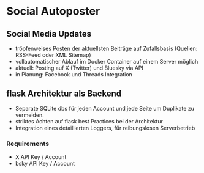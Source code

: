 # Social Autoposter

## Social Media Updates

- tröpfenweises Posten der aktuellsten Beiträge auf Zufallsbasis (Quellen: RSS-Feed oder XML Sitemap)
- vollautomatischer Ablauf im Docker Container auf einem Server möglich
- aktuell: Posting auf X (Twitter) und Bluesky via API
- in Planung: Facebook und Threads Integration


## flask Architektur als Backend

- Separate SQLite dbs für jeden Account und jede Seite um Duplikate zu vermeiden.
- striktes Achten auf flask best Practices bei der Architektur
- Integration eines detaillierten Loggers, für reibungslosen Serverbetrieb

### Requirements
- X API Key / Account
- bsky API Key / Account
